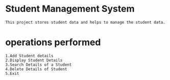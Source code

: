 # Student Management System
    This project stores student data and helps to manage the student data.
# operations performed
    1.Add Student details
    2.Display Student Details
    3.Search Details of a Student
    4.Delete Details of Student
    5.Exit
    

